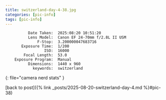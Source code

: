 ```yaml
---
title: switzerland-day-4-38.jpg
categories: [pic-info]
tags: [pic-info]
---
```


```text
          Date Taken:  2025:08:20 10:51:20
          Lens Model:  Canon EF 24-70mm f/2.8L II USM
              F-Stop:  3.200000047683716
       Exposure Time:  1/200
                 ISO:  16000
        Focal Length:  53.0
    Exposure Program:  Manual
          Dimensions:  1440 x 960
            keywords:  switzerland
```
{: file="camera nerd stats" }

[back to post]({% link _posts/2025-08-20-switzerland-day-4.md %}#pic-38)